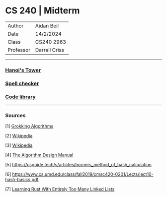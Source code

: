 # CS 240 | Midterm

| | |
|-|-|
| Author | Aidan Beil |
| Date | 14/2/2024 |
| Class | CS240 2963 |
| Professor | Darrell Criss |

---

### [Hanoi's Tower](HanoiTower/README.md)

### [Spell checker](SpellChecker/README.md)

### [Code library](CodeLibrary/README.md)

---

### Sources

[1] [Grokking Algorithms](https://livebook.manning.com/book/grokking-algorithms-second-edition/chapter-1/v-4/)

[2] [Wikipedia](https://en.wikipedia.org/wiki/Horner's_method)

[3] [Wikipedia](https://en.wikipedia.org/wiki/Hash_function#Radix_conversion_hashing)

[4] [The Algorithm Design Manual]()

[5] <https://csguide.tech/s/articles/horners_method_of_hash_calculation>

[6] <https://www.cs.umd.edu/class/fall2019/cmsc420-0201/Lects/lect10-hash-basics.pdf>

[7] [Learning Rust With Entirely Too Many Linked Lists](https://rust-unofficial.github.io/too-many-lists/index.html#learn-rust-with-entirely-too-many-linked-lists)